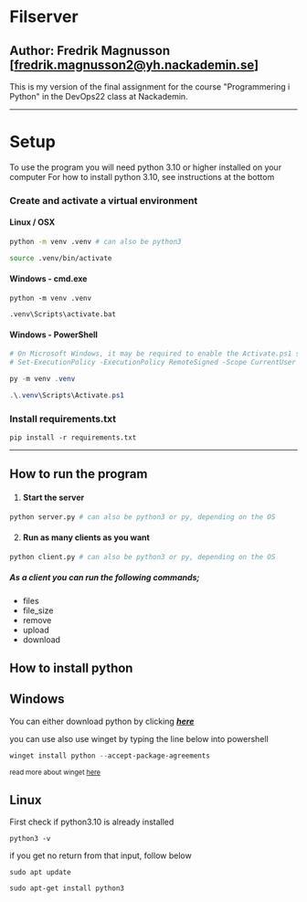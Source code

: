 # Filserver

## Author: Fredrik Magnusson [fredrik.magnusson2@yh.nackademin.se] ##

  

This is my version of the final assignment for the course "Programmering i Python" in the DevOps22 class at Nackademin.

---
# **Setup**

To use the program you will need python 3.10 or higher installed on your computer
For how to install python 3.10, see instructions at the bottom

### Create and activate a virtual environment

#### Linux / OSX
```bash
python -m venv .venv # can also be python3

source .venv/bin/activate
```

#### Windows - cmd.exe

```
python -m venv .venv

.venv\Scripts\activate.bat
```

#### Windows - PowerShell

```powershell
# On Microsoft Windows, it may be required to enable the Activate.ps1 script by setting the execution policy for the user. You can do this by issuing the following PowerShell command:
# Set-ExecutionPolicy -ExecutionPolicy RemoteSigned -Scope CurrentUser

py -m venv .venv

.\.venv\Scripts\Activate.ps1
```

### Install requirements.txt 

```
pip install -r requirements.txt
```
---
## How to run the program
1. #### Start the server
```python
python server.py # can also be python3 or py, depending on the OS
```
2. #### Run as many clients as you want
```python
python client.py # can also be python3 or py, depending on the OS
```

##### As a client you can run the following commands;
-  files 
-  file_size
-  remove
-  upload
-  download

## How to install python

## **Windows** 

You can either download python by clicking **_[here](https://www.python.org/downloads/)_**

  

you can use also use winget by typing the line below into powershell

```powershell
winget install python --accept-package-agreements
```

<sup>read more about winget [here](https://learn.microsoft.com/en-us/windows/package-manager/winget/)</sup>

  

## **Linux** ##

First check if python3.10 is already installed

```
python3 -v
```

if you get no return from that input, follow below

```
sudo apt update

sudo apt-get install python3
